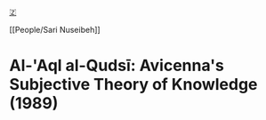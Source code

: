 [🇿](zotero://select/library/items/9SCQ7XCE)

[[People/Sari Nuseibeh]] 
# Al-'Aql al-Qudsī: Avicenna's Subjective Theory of Knowledge (1989)

